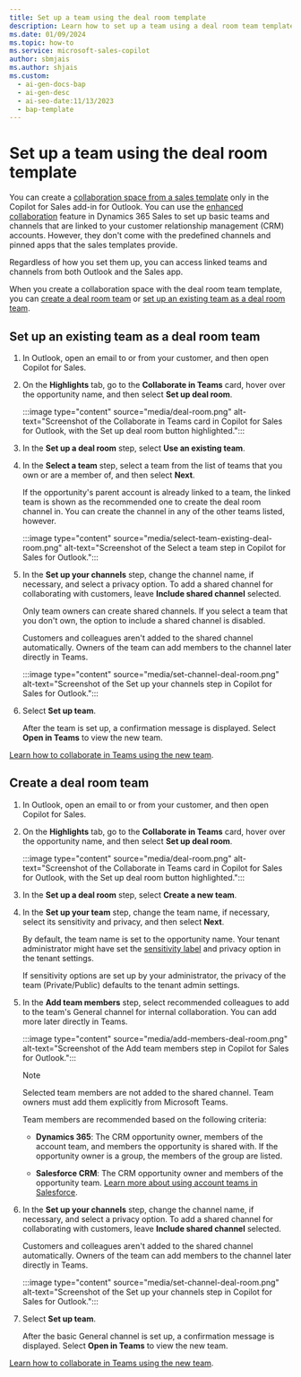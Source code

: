 ```yaml
---
title: Set up a team using the deal room template 
description: Learn how to set up a team using a deal room team template in the Copilot for Sales add-in for Outlook.
ms.date: 01/09/2024
ms.topic: how-to
ms.service: microsoft-sales-copilot
author: sbmjais
ms.author: shjais
ms.custom:
  - ai-gen-docs-bap
  - ai-gen-desc
  - ai-seo-date:11/13/2023
  - bap-template
---
```


# Set up a team using the deal room template

You can create a [collaboration space from a sales template](./collaboration-space.md) only in the Copilot for Sales add-in for Outlook. You can use the [enhanced collaboration](/dynamics365/sales/teams-integration/teams-collaboration-enhanced-experience) feature in Dynamics 365 Sales to set up basic teams and channels that are linked to your customer relationship management (CRM) accounts. However, they don't come with the predefined channels and pinned apps that the sales templates provide.

Regardless of how you set them up, you can access linked teams and channels from both Outlook and the Sales app.

When you create a collaboration space with the deal room team template, you can [create a deal room team](#create-a-deal-room-team) or [set up an existing team as a deal room team](#set-up-an-existing-team-as-a-deal-room-team).

## Set up an existing team as a deal room team

1. In Outlook, open an email to or from your customer, and then open Copilot for Sales.

1. On the **Highlights** tab, go to the **Collaborate in Teams** card, hover over the opportunity name, and then select **Set up deal room**.

    :::image type="content" source="media/deal-room.png" alt-text="Screenshot of the Collaborate in Teams card in Copilot for Sales for Outlook, with the Set up deal room button highlighted.":::

1. In the **Set up a deal room** step, select **Use an existing team**.

1. In the **Select a team** step, select a team from the list of teams that you own or are a member of, and then select **Next**.

    If the opportunity's parent account is already linked to a team, the linked team is shown as the recommended one to create the deal room channel in. You can create the channel in any of the other teams listed, however.

    :::image type="content" source="media/select-team-existing-deal-room.png" alt-text="Screenshot of the Select a team step in Copilot for Sales for Outlook.":::

1. In the **Set up your channels** step, change the channel name, if necessary, and select a privacy option. To add a shared channel for collaborating with customers, leave **Include shared channel** selected.

    Only team owners can create shared channels. If you select a team that you don't own, the option to include a shared channel is disabled.

    Customers and colleagues aren't added to the shared channel automatically. Owners of the team can add members to the channel later directly in Teams.

    :::image type="content" source="media/set-channel-deal-room.png" alt-text="Screenshot of the Set up your channels step in Copilot for Sales for Outlook.":::

1. Select **Set up team**.

    After the team is set up, a confirmation message is displayed. Select **Open in Teams** to view the new team.

[Learn how to collaborate in Teams using the new team](collaborate-teams-newly-created-existing-team.md).

## Create a deal room team

1. In Outlook, open an email to or from your customer, and then open Copilot for Sales.

1. On the **Highlights** tab, go to the **Collaborate in Teams** card, hover over the opportunity name, and then select **Set up deal room**.

    :::image type="content" source="media/deal-room.png" alt-text="Screenshot of the Collaborate in Teams card in Copilot for Sales for Outlook, with the Set up deal room button highlighted.":::

1. In the **Set up a deal room** step, select **Create a new team**.

1. In the **Set up your team** step, change the team name, if necessary, select its sensitivity and privacy, and then select **Next**.

    By default, the team name is set to the opportunity name. Your tenant administrator might have set the [sensitivity label](/microsoftteams/sensitivity-labels) and privacy option in the tenant settings.

    If sensitivity options are set up by your administrator, the privacy of the team (Private/Public) defaults to the tenant admin settings.

1. In the **Add team members** step, select recommended colleagues to add to the team's General channel for internal collaboration. You can add more later directly in Teams.

    :::image type="content" source="media/add-members-deal-room.png" alt-text="Screenshot of the Add team members step in Copilot for Sales for Outlook.":::

    > [!NOTE]
    > Selected team members are not added to the shared channel. Team owners must add them explicitly from Microsoft Teams.

    Team members are recommended based on the following criteria:

    - **Dynamics 365**: The CRM opportunity owner, members of the account team, and members the opportunity is shared with. If the opportunity owner is a group, the members of the group are listed.

    - **Salesforce CRM**: The CRM opportunity owner and members of the opportunity team. [Learn more about using account teams in Salesforce](https://help.salesforce.com/s/articleView?id=sf.accountteam_enable.htm&type=5).

1. In the **Set up your channels** step, change the channel name, if necessary, and select a privacy option. To add a shared channel for collaborating with customers, leave **Include shared channel** selected.

    Customers and colleagues aren't added to the shared channel automatically. Owners of the team can add members to the channel later directly in Teams.

    :::image type="content" source="media/set-channel-deal-room.png" alt-text="Screenshot of the Set up your channels step in Copilot for Sales for Outlook.":::

1. Select **Set up team**.

    After the basic General channel is set up, a confirmation message is displayed. Select **Open in Teams** to view the new team.

[Learn how to collaborate in Teams using the new team](collaborate-teams-newly-created-existing-team.md).
